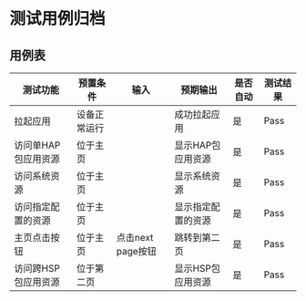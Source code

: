 # 测试用例归档

## 用例表

| 测试功能        | 预置条件   | 输入            | 预期输出       | 是否自动 | 测试结果 |
|-------------|--------|---------------|------------| -------- | -------- |
| 拉起应用        | 设备正常运行 |               | 成功拉起应用     | 是       | Pass     |
| 访问单HAP包应用资源 | 位于主页   |               | 显示HAP包应用资源 | 是       | Pass     |
| 访问系统资源      | 位于主页   |               | 显示系统资源     | 是       | Pass     |
| 访问指定配置的资源   | 位于主页   |               | 显示指定配置的资源  | 是       | Pass     |
| 主页点击按钮      | 位于主页   | 点击next page按钮 | 跳转到第二页     | 是       | Pass     |
| 访问跨HSP包应用资源 | 位于第二页  |               | 显示HSP包应用资源 | 是       | Pass     |
